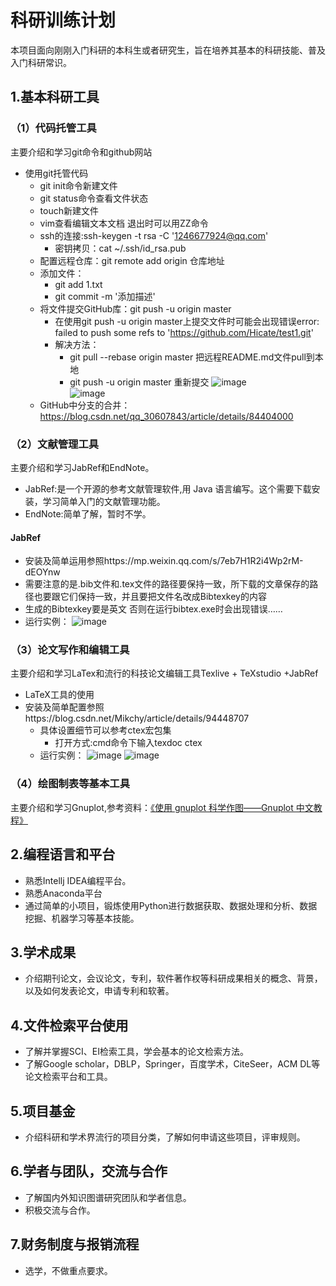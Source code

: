 # 科研训练计划
本项目面向刚刚入门科研的本科生或者研究生，旨在培养其基本的科研技能、普及入门科研常识。
## 1.基本科研工具
### （1）代码托管工具
主要介绍和学习git命令和github网站
- 使用git托管代码
  - git init命令新建文件
  - git status命令查看文件状态
  - touch新建文件
  - vim查看编辑文本文档 退出时可以用ZZ命令
  - ssh的连接:ssh-keygen -t rsa -C '1246677924@qq.com'
    - 密钥拷贝：cat ~/.ssh/id_rsa.pub
  - 配置远程仓库：git remote add origin 仓库地址
  - 添加文件：
      - git add 1.txt
      - git commit -m '添加描述'
  - 将文件提交GitHub库：git push -u origin master
      - 在使用git push -u origin master上提交文件时可能会出现错误error: failed to push some refs to 'https://github.com/Hicate/test1.git'
      - 解决方法：
          - git pull --rebase origin master  把远程README.md文件pull到本地
          - git push -u origin master       重新提交
    ![image](https://github.com/Hicate/training-records/blob/master/images/1.png)   
    ![image](https://github.com/Hicate/training-records/blob/master/images/2.png)  
  - GitHub中分支的合并：https://blog.csdn.net/qq_30607843/article/details/84404000
### （2）文献管理工具
主要介绍和学习JabRef和EndNote。
- JabRef:是一个开源的参考文献管理软件,用 Java 语言编写。这个需要下载安装，学习简单入门的文献管理功能。
- EndNote:简单了解，暂时不学。
#### JabRef
- 安装及简单运用参照https://mp.weixin.qq.com/s/7eb7H1R2i4Wp2rM-dEOYnw
- 需要注意的是.bib文件和.tex文件的路径要保持一致，所下载的文章保存的路径也要跟它们保持一致，并且要把文件名改成Bibtexkey的内容
- 生成的Bibtexkey要是英文 否则在运行bibtex.exe时会出现错误……
- 运行实例：
  ![image](https://github.com/Hicate/training-records/blob/master/images/5.png) 
### （3）论文写作和编辑工具
主要介绍和学习LaTex和流行的科技论文编辑工具Texlive + TeXstudio +JabRef
- LaTeX工具的使用
- 安装及简单配置参照https://blog.csdn.net/Mikchy/article/details/94448707
  - 具体设置细节可以参考ctex宏包集
    - 打开方式:cmd命令下输入texdoc ctex 
  - 运行实例：
    ![image](https://github.com/Hicate/training-records/blob/master/images/3.png) 
    ![image](https://github.com/Hicate/training-records/blob/master/images/4.png)
### （4）绘图制表等基本工具
主要介绍和学习Gnuplot,参考资料：[《使用 gnuplot 科学作图——Gnuplot 中文教程》](http://wap.sciencenet.cn/home.php?mod=attachment&id=16472)

## 2.编程语言和平台
- 熟悉Intellj IDEA编程平台。
- 熟悉Anaconda平台
- 通过简单的小项目，锻炼使用Python进行数据获取、数据处理和分析、数据挖掘、机器学习等基本技能。
## 3.学术成果
- 介绍期刊论文，会议论文，专利，软件著作权等科研成果相关的概念、背景，以及如何发表论文，申请专利和软著。

## 4.文件检索平台使用
- 了解并掌握SCI、EI检索工具，学会基本的论文检索方法。
- 了解Google scholar，DBLP，Springer，百度学术，CiteSeer，ACM DL等论文检索平台和工具。

## 5.项目基金
- 介绍科研和学术界流行的项目分类，了解如何申请这些项目，评审规则。
## 6.学者与团队，交流与合作
- 了解国内外知识图谱研究团队和学者信息。
- 积极交流与合作。
## 7.财务制度与报销流程
- 选学，不做重点要求。
